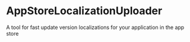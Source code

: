 # AppStoreLocalizationUploader
A tool for fast update version localizations for your application in the app store
